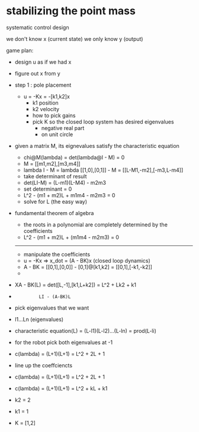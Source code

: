 # stabilizing the point mass

systematic control design

we don't know x (current state)
we only know y (output)

game plan:

- design u as if we had x
- figure out x from y

- step 1 : pole placement

  - u = -Kx = -[k1,k2]x
    - k1 position
    - k2 velocity
    - how to pick gains
    - pick K so the closed loop system has desired eigenvalues
      - negative real part
      - on unit circle

- given a matrix M, its eignevalues satisfy the characteristic equation

  - chi@M(lambda) = det(lambda@I - M) = 0
  - M = [[m1,m2],[m3,m4]]
  - lambda I - M = lambda [[1,0],[0,1]] - M = [[L-M1,-m2],[-m3,L-m4]]
  - take determinant of result
  - det(LI-M) = (L-m1)(L-M4) - m2m3
  - set determinant = 0
  - L^2 - (m1 + m2)L + m1m4 - m2m3 = 0
  - solve for L (the easy way)

- fundamental theorem of algebra

  - the roots in a polynomial are completely determined by the coefficients
  - L^2 - (m1 + m2)L + (m1m4 - m2m3) = 0

  ***

  - manipulate the coefficients
  - u = -Kx => x_dot = (A - BK)x (closed loop dynamics)
  - A - BK = [[0,1],[0,0]] - [0,1]@[k1,k2] = [[0,1],[-k1,-k2]]
  -

- XA - BK(L) = det([L,-1],[k1,L+k2]) = L^2 + Lk2 + k1
-              LI - (A-BK)L

- pick eigenvalues that we want
- l1...Ln (eigenvalues)
- characteristic equation(L) = (L-l1)(L-l2)...(L-ln) = prod(L-li)
- for the robot pick both eigenvalues at -1
- c(lambda) = (L+1)(L+1) = L^2 + 2L + 1
- line up the coeffciencts
- c(lambda) = (L+1)(L+1) = L^2 + 2L + 1
- c(lambda) = (L+1)(L+1) = L^2 + kL + k1
- k2 = 2
- k1 = 1
- K = [1,2]
